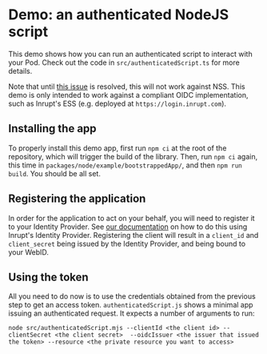 # Demo: an authenticated NodeJS script

This demo shows how you can run an authenticated script to interact with your Pod.
Check out the code in `src/authenticatedScript.ts` for more details.

Note that until [this issue](https://github.com/solid/node-solid-server/issues/1533)
is resolved, this will not work against NSS. This demo is only intended to work against a compliant
OIDC implementation, such as Inrupt's ESS (e.g. deployed at `https://login.inrupt.com`).

## Installing the app

To properly install this demo app, first run `npm ci` at the root of the repository, which will trigger
the build of the library. Then, run `npm ci` again, this time in
`packages/node/example/bootstrappedApp/`, and then `npm run build`. You should be all set.

## Registering the application

In order for the application to act on your behalf, you will need to register it
to your Identity Provider. See [our documentation](https://docs.inrupt.com/developer-tools/javascript/client-libraries/tutorial/authenticate-client/) on how to do this using Inrupt's Identity Provider. Registering
the client will result in a `client_id` and `client_secret` being issued by the
Identity Provider, and being bound to your WebID.

## Using the token

All you need to do now is to use the credentials obtained from the previous step to get an
access token. `authenticatedScript.js` shows a minimal app issuing an authenticated
request. It expects a number of arguments to run:

```
node src/authenticatedScript.mjs --clientId <the client id> --clientSecret <the client secret>  --oidcIssuer <the issuer that issued the token> --resource <the private resource you want to access>
```
